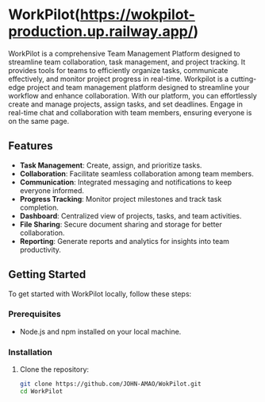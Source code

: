 # WorkPilot(https://wokpilot-production.up.railway.app/)

WorkPilot is a comprehensive Team Management Platform designed to streamline team collaboration, task management, and project tracking. It provides tools for teams to efficiently organize tasks, communicate effectively, and monitor project progress in real-time.
Workpilot is a cutting-edge project and team management platform designed to streamline your workflow and enhance collaboration. With our platform, you can effortlessly create and manage projects, assign tasks, and set deadlines. Engage in real-time chat and collaboration with team members, ensuring everyone is on the same page.

## Features

- **Task Management**: Create, assign, and prioritize tasks.
- **Collaboration**: Facilitate seamless collaboration among team members.
- **Communication**: Integrated messaging and notifications to keep everyone informed.
- **Progress Tracking**: Monitor project milestones and track task completion.
- **Dashboard**: Centralized view of projects, tasks, and team activities.
- **File Sharing**: Secure document sharing and storage for better collaboration.
- **Reporting**: Generate reports and analytics for insights into team productivity.

## Getting Started

To get started with WorkPilot locally, follow these steps:

### Prerequisites

- Node.js and npm installed on your local machine.

### Installation

1. Clone the repository:

   ```bash
   git clone https://github.com/JOHN-AMAO/WokPilot.git
   cd WorkPilot
   ```
